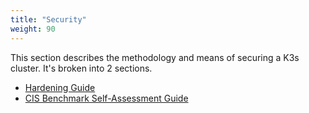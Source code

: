 ```yaml
---
title: "Security"
weight: 90
---
```


This section describes the methodology and means of securing a K3s cluster. It's broken into 2 sections.

- [Hardening Guide](./hardening_guide/)
- [CIS Benchmark Self-Assessment Guide](./self_assessment/)
